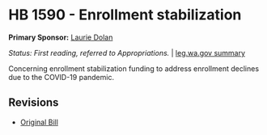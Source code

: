 # HB 1590 - Enrollment stabilization
**Primary Sponsor:** [Laurie Dolan](/person/leg/laurie.dolan.md)

*Status: First reading, referred to Appropriations.* | [leg.wa.gov summary](https://app.leg.wa.gov/billsummary?BillNumber=1590&Year=2021)

Concerning enrollment stabilization funding to address enrollment declines due to the COVID-19 pandemic.

## Revisions
* [Original Bill](1/)